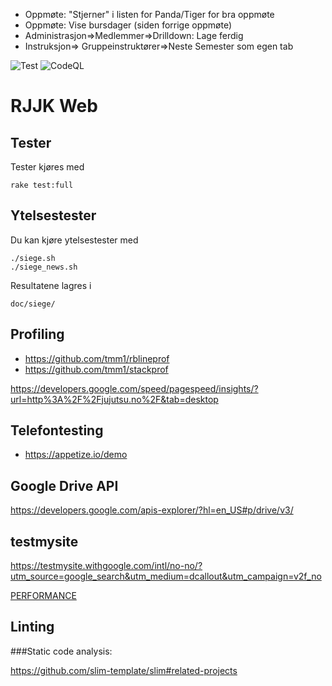 - Oppmøte: "Stjerner" i listen for Panda/Tiger for bra oppmøte
- Oppmøte: Vise bursdager (siden forrige oppmøte)
- Administrasjon=>Medlemmer=>Drilldown: Lage ferdig
- Instruksjon=> Gruppeinstruktører=>Neste Semester som egen tab

![Test](https://github.com/Romerike-Jujutsu-Klubb/rjjk_web/workflows/Test/badge.svg)
![CodeQL](https://github.com/Romerike-Jujutsu-Klubb/rjjk_web/workflows/CodeQL/badge.svg)

RJJK Web
========

## Tester

Tester kjøres med

    rake test:full


## Ytelsestester

Du kan kjøre ytelsestester med

    ./siege.sh
    ./siege_news.sh

Resultatene lagres i

    doc/siege/

## Profiling

* https://github.com/tmm1/rblineprof
* https://github.com/tmm1/stackprof


https://developers.google.com/speed/pagespeed/insights/?url=http%3A%2F%2Fjujutsu.no%2F&tab=desktop

## Telefontesting

* https://appetize.io/demo

## Google Drive API

https://developers.google.com/apis-explorer/?hl=en_US#p/drive/v3/

## testmysite

https://testmysite.withgoogle.com/intl/no-no/?utm_source=google_search&utm_medium=dcallout&utm_campaign=v2f_no

[PERFORMANCE](doc/PERFORMANCE.md)

## Linting

###Static code analysis:

https://github.com/slim-template/slim#related-projects
